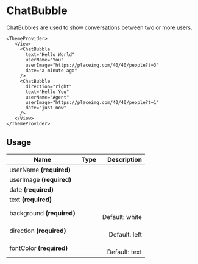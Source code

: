 <!-- 
This is an auto-generated markdown. 
You can change it in "src/ChatBubble/ChatBubble.tsx" and run build:docs to update this file.
-->
# ChatBubble
ChatBubbles are used to show conversations between two or more users.

```example
<ThemeProvider>
   <View>
     <ChatBubble
       text="Hello World"
       userName="You"
       userImage="https://placeimg.com/40/40/people?t=3"
       date="a minute ago"
     />
     <ChatBubble
       direction="right"
       text="Hello You"
       userName="Agent"
       userImage="https://placeimg.com/40/40/people?t=1"
       date="just now"
     />
   </View>
</ThemeProvider>
```
## Usage
| Name        | Type           | Description  |
| ----------- |:--------------:| ------------:|
|userName **(required)**||
|userImage **(required)**||
|date **(required)**||
|text **(required)**||
|background **(required)**||<br>Default: white
|direction **(required)**||<br>Default: left
|fontColor **(required)**||<br>Default: text
